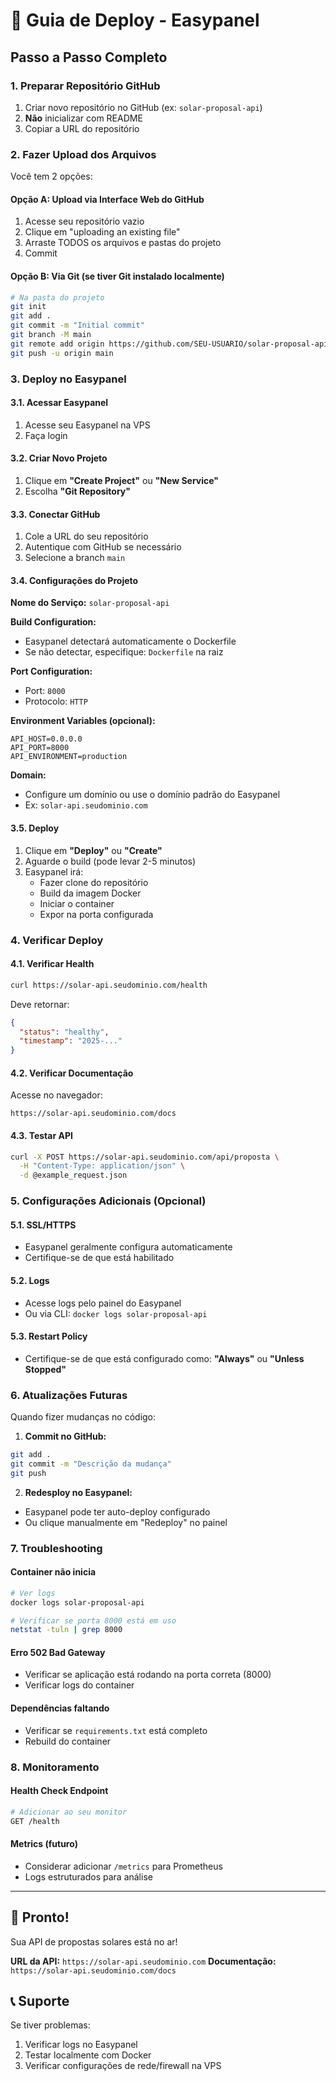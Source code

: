 # 🚀 Guia de Deploy - Easypanel

## Passo a Passo Completo

### 1. Preparar Repositório GitHub

1. Criar novo repositório no GitHub (ex: `solar-proposal-api`)
2. **Não** inicializar com README
3. Copiar a URL do repositório

### 2. Fazer Upload dos Arquivos

Você tem 2 opções:

#### Opção A: Upload via Interface Web do GitHub
1. Acesse seu repositório vazio
2. Clique em "uploading an existing file"
3. Arraste TODOS os arquivos e pastas do projeto
4. Commit

#### Opção B: Via Git (se tiver Git instalado localmente)
```bash
# Na pasta do projeto
git init
git add .
git commit -m "Initial commit"
git branch -M main
git remote add origin https://github.com/SEU-USUARIO/solar-proposal-api.git
git push -u origin main
```

### 3. Deploy no Easypanel

#### 3.1. Acessar Easypanel
1. Acesse seu Easypanel na VPS
2. Faça login

#### 3.2. Criar Novo Projeto
1. Clique em **"Create Project"** ou **"New Service"**
2. Escolha **"Git Repository"**

#### 3.3. Conectar GitHub
1. Cole a URL do seu repositório
2. Autentique com GitHub se necessário
3. Selecione a branch `main`

#### 3.4. Configurações do Projeto

**Nome do Serviço:** `solar-proposal-api`

**Build Configuration:**
- Easypanel detectará automaticamente o Dockerfile
- Se não detectar, especifique: `Dockerfile` na raiz

**Port Configuration:**
- Port: `8000`
- Protocolo: `HTTP`

**Environment Variables (opcional):**
```
API_HOST=0.0.0.0
API_PORT=8000
API_ENVIRONMENT=production
```

**Domain:**
- Configure um domínio ou use o domínio padrão do Easypanel
- Ex: `solar-api.seudominio.com`

#### 3.5. Deploy
1. Clique em **"Deploy"** ou **"Create"**
2. Aguarde o build (pode levar 2-5 minutos)
3. Easypanel irá:
   - Fazer clone do repositório
   - Build da imagem Docker
   - Iniciar o container
   - Expor na porta configurada

### 4. Verificar Deploy

#### 4.1. Verificar Health
```bash
curl https://solar-api.seudominio.com/health
```

Deve retornar:
```json
{
  "status": "healthy",
  "timestamp": "2025-..."
}
```

#### 4.2. Verificar Documentação
Acesse no navegador:
```
https://solar-api.seudominio.com/docs
```

#### 4.3. Testar API
```bash
curl -X POST https://solar-api.seudominio.com/api/proposta \
  -H "Content-Type: application/json" \
  -d @example_request.json
```

### 5. Configurações Adicionais (Opcional)

#### 5.1. SSL/HTTPS
- Easypanel geralmente configura automaticamente
- Certifique-se de que está habilitado

#### 5.2. Logs
- Acesse logs pelo painel do Easypanel
- Ou via CLI: `docker logs solar-proposal-api`

#### 5.3. Restart Policy
- Certifique-se de que está configurado como: **"Always"** ou **"Unless Stopped"**

### 6. Atualizações Futuras

Quando fizer mudanças no código:

1. **Commit no GitHub:**
```bash
git add .
git commit -m "Descrição da mudança"
git push
```

2. **Redesploy no Easypanel:**
- Easypanel pode ter auto-deploy configurado
- Ou clique manualmente em "Redeploy" no painel

### 7. Troubleshooting

#### Container não inicia
```bash
# Ver logs
docker logs solar-proposal-api

# Verificar se porta 8000 está em uso
netstat -tuln | grep 8000
```

#### Erro 502 Bad Gateway
- Verificar se aplicação está rodando na porta correta (8000)
- Verificar logs do container

#### Dependências faltando
- Verificar se `requirements.txt` está completo
- Rebuild do container

### 8. Monitoramento

#### Health Check Endpoint
```bash
# Adicionar ao seu monitor
GET /health
```

#### Metrics (futuro)
- Considerar adicionar `/metrics` para Prometheus
- Logs estruturados para análise

---

## 🎉 Pronto!

Sua API de propostas solares está no ar!

**URL da API:** `https://solar-api.seudominio.com`
**Documentação:** `https://solar-api.seudominio.com/docs`

## 📞 Suporte

Se tiver problemas:
1. Verificar logs no Easypanel
2. Testar localmente com Docker
3. Verificar configurações de rede/firewall na VPS
